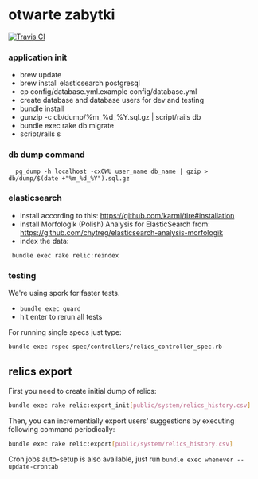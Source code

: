 # otwarte zabytki
[![Travis CI](https://secure.travis-ci.org/monterail/otwartezabytki.png?branch=master)](http://travis-ci.org/monterail/otwartezabytki)

### application init
 - brew update
 - brew install elasticsearch postgresql
 - cp config/database.yml.example config/database.yml
 - create database and database users for dev and testing
 - bundle install
 - gunzip -c db/dump/%m_%d_%Y.sql.gz | script/rails db
 - bundle exec rake db:migrate
 - script/rails s

### db dump command
```bash:
  pg_dump -h localhost -cxOWU user_name db_name | gzip > db/dump/$(date +"%m_%d_%Y").sql.gz
```

### elasticsearch
 - install according to this: https://github.com/karmi/tire#installation
 - install Morfologik (Polish) Analysis for ElasticSearch from: https://github.com/chytreg/elasticsearch-analysis-morfologik
 - index the data:

 ```bash:
  bundle exec rake relic:reindex
 ```

### testing

 We're using spork for faster tests.

 - ```bundle exec guard```
 - hit enter to rerun all tests

 For running single specs just type:

```bash
bundle exec rspec spec/controllers/relics_controller_spec.rb
```

## relics export

First you need to create initial dump of relics:

```bash
bundle exec rake relic:export_init[public/system/relics_history.csv]
```

Then, you can incrementially export users' suggestions by executing following command periodically:

```bash
bundle exec rake relic:export[public/system/relics_history.csv]
```

Cron jobs auto-setup is also available, just run ```bundle exec whenever --update-crontab```
